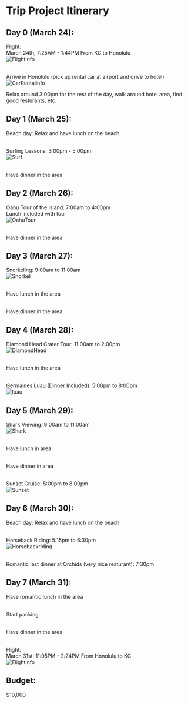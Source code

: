 # Trip Project Itinerary 

## Day 0 (March 24):

Flight: </br>
March 24th, 7:25AM - 1:44PM From KC to Honolulu </br>
![FlightInfo](https://github.com/leeoffir/Trip-Project/blob/master/Images/Flight%20Info.JPG)</br></br>

Arrive in Honolulu (pick up rental car at airport and drive to hotel)</br>
![CarRentalinfo](https://github.com/leeoffir/Trip-Project/blob/master/Images/Car%20Rental%20info.JPG)</br>

Relax around 3:00pm for the rest of the day, walk around hotel area, find good resturants, etc.

## Day 1 (March 25):
Beach day: Relax and have lunch on the beach</br></br>

Surfing Lessons: 3:00pm - 5:00pm </br>
![Surf](https://github.com/leeoffir/Trip-Project/blob/master/Images/Surf.png)</br></br>

Have dinner in the area

## Day 2 (March 26):
Oahu Tour of the Island: 7:00am to 4:00pm </br>
Lunch included with tour</br>
![OahuTour](https://github.com/leeoffir/Trip-Project/blob/master/Images/OahuTour.png)<br></br>

Have dinner in the area

## Day 3 (March 27):
Snorkeling: 9:00am to 11:00am</br>
![Snorkel](https://github.com/leeoffir/Trip-Project/blob/master/Images/Snorkel.png)<br></br>

Have lunch in the area</br></br>

Have dinner in the area

## Day 4 (March 28):
Diamond Head Crater Tour: 11:00am to 2:00pm </br>
![DiamondHead](https://github.com/leeoffir/Trip-Project/blob/master/Images/DiamondHead.png)</br></br>

Have lunch in the area</br></br>

Germaines Luau (Dinner Included): 5:00pm to 8:00pm</br>
![luau](https://github.com/leeoffir/Trip-Project/blob/master/Images/luau.png)

## Day 5 (March 29): 
Shark Viewing: 9:00am to 11:00am </br>
![Shark](https://github.com/leeoffir/Trip-Project/blob/master/Images/Shark.png)</br></br>

Have lunch in area</br></br>

Have dinner in area</br></br>

Sunset Cruise: 5:00pm to 8:00pm</br>
![Sunset](https://github.com/leeoffir/Trip-Project/blob/master/Images/Sunset.png)

## Day 6 (March 30): 

Beach day: Relax and have lunch on the beach </br></br>

Horseback Riding: 5:15pm to 6:30pm </br>
![Horsebackriding](https://github.com/leeoffir/Trip-Project/blob/master/Images/Horsebackriding.png)</br></br>

Romantic last dinner at Orchids (very nice resturant): 7:30pm

## Day 7 (March 31): 
Have romantic lunch in the area</br></br>

Start packing</br></br>

Have dinner in the area</br></br>

Flight: </br>
March 31st, 11:05PM - 2:24PM From Honolulu to KC </br>
![FlightInfo](https://github.com/leeoffir/Trip-Project/blob/master/Images/Flight%20Info.JPG)

## Budget: 
$10,000 
